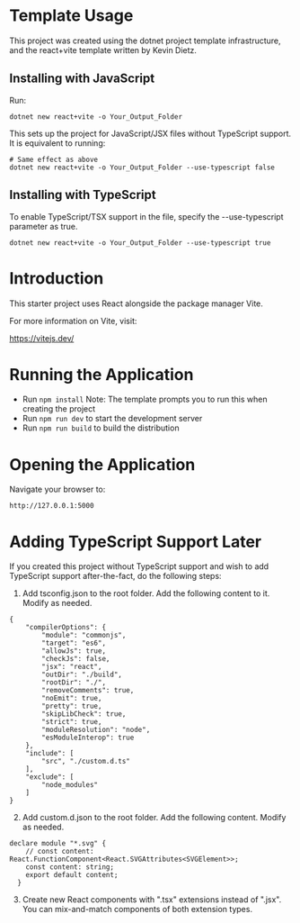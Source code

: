 # Template Usage

This project was created using the dotnet project template infrastructure,
and the react+vite template written by Kevin Dietz.

## Installing with JavaScript

Run:

```
dotnet new react+vite -o Your_Output_Folder
```

This sets up the project for JavaScript/JSX files without TypeScript support. It
is equivalent to running:

```
# Same effect as above
dotnet new react+vite -o Your_Output_Folder --use-typescript false
```

## Installing with TypeScript

To enable TypeScript/TSX support in the file, specify the --use-typescript parameter
as true.

```
dotnet new react+vite -o Your_Output_Folder --use-typescript true
```

# Introduction

This starter project uses React alongside the package manager Vite.

For more information on Vite, visit:

https://vitejs.dev/

# Running the Application

* Run ```npm install``` Note: The template prompts you to run this when creating the project
* Run ```npm run dev``` to start the development server
* Run ```npm run build``` to build the distribution

# Opening the Application

Navigate your browser to:

```
http://127.0.0.1:5000
```

# Adding TypeScript Support Later

If you created this project without TypeScript support and wish to add TypeScript support
after-the-fact, do the following steps:

1. Add tsconfig.json to the root folder. Add the following content to it. Modify as needed.

```
{
    "compilerOptions": {
        "module": "commonjs",
        "target": "es6",
        "allowJs": true,
        "checkJs": false,
        "jsx": "react",
        "outDir": "./build",
        "rootDir": "./",
        "removeComments": true,
        "noEmit": true,
        "pretty": true,
        "skipLibCheck": true,
        "strict": true,
        "moduleResolution": "node",
        "esModuleInterop": true
    },
    "include": [
        "src", "./custom.d.ts"
    ],
    "exclude": [
        "node_modules"
    ]
}
```

2. Add custom.d.json to the root folder. Add the following content. Modify as needed.

```
declare module "*.svg" {
    // const content: React.FunctionComponent<React.SVGAttributes<SVGElement>>;
    const content: string;
    export default content;
  }
```

3. Create new React components with ".tsx" extensions instead of ".jsx". You can
   mix-and-match components of both extension types.
   